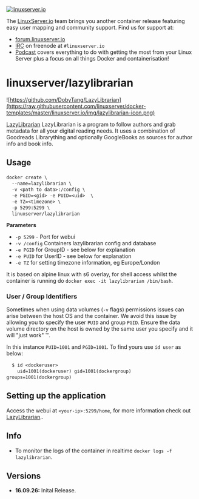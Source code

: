 [linuxserverurl]: https://linuxserver.io
[forumurl]: https://forum.linuxserver.io
[ircurl]: https://www.linuxserver.io/index.php/irc/
[podcasturl]: https://www.linuxserver.io/index.php/category/podcast/

[![linuxserver.io](https://www.linuxserver.io/wp-content/uploads/2015/06/linuxserver_medium.png)][linuxserverurl]

The [LinuxServer.io][linuxserverurl] team brings you another container release featuring easy user mapping and community support. Find us for support at:
* [forum.linuxserver.io][forumurl]
* [IRC][ircurl] on freenode at `#linuxserver.io`
* [Podcast][podcasturl] covers everything to do with getting the most from your Linux Server plus a focus on all things Docker and containerisation!

# linuxserver/lazylibrarian

![https://github.com/DobyTang/LazyLibrarian](https://raw.githubusercontent.com/linuxserver/docker-templates/master/linuxserver.io/img/lazylibrarian-icon.png)

[hub]: https://hub.docker.com/r/linuxserver/lazylibrarian/

[LazyLibrarian](https://github.com/DobyTang/LazyLibrarian) LazyLibrarian is a program to follow authors and grab metadata for all your digital reading needs. It uses a combination of Goodreads Librarything and optionally GoogleBooks as sources for author info and book info.


## Usage

```
docker create \
  --name=lazylibrarian \
  -v <path to data>:/config \
  -e PGID=<gid> -e PUID=<uid>  \
  -e TZ=<timezone> \
  -p 5299:5299 \
  linuxserver/lazylibrarian
```

**Parameters**

* `-p 5299` - Port for webui
* `-v /config` Containers lazylibrarian config and database
* `-e PGID` for GroupID - see below for explanation
* `-e PUID` for UserID - see below for explanation
* `-e TZ` for setting timezone information, eg Europe/London

It is based on alpine linux with s6 overlay, for shell access whilst the container is running do `docker exec -it lazylibrarian /bin/bash`.

### User / Group Identifiers

Sometimes when using data volumes (`-v` flags) permissions issues can arise between the host OS and the container. We avoid this issue by allowing you to specify the user `PUID` and group `PGID`. Ensure the data volume directory on the host is owned by the same user you specify and it will "just work" ™.

In this instance `PUID=1001` and `PGID=1001`. To find yours use `id user` as below:

```
  $ id <dockeruser>
    uid=1001(dockeruser) gid=1001(dockergroup) groups=1001(dockergroup)
```

## Setting up the application
Access the webui at `<your-ip>:5299/home`, for more information check out [LazyLibrarian](https://github.com/DobyTang/LazyLibrarian)..

## Info

* To monitor the logs of the container in realtime `docker logs -f lazylibrarian`.

## Versions

+ **16.09.26:** Inital Release.
